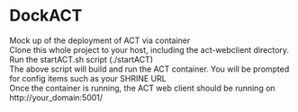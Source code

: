 # DockACT
Mock up of the deployment of ACT via container </br>
Clone this whole project to your host, including the act-webclient directory. </br>
Run the startACT.sh script (./startACT) </br>
The above script will build and run the ACT container.  You will be prompted for config items such as your SHRINE URL</br>
Once the container is running, the ACT web client should be running on http://your_domain:5001/ </br>
